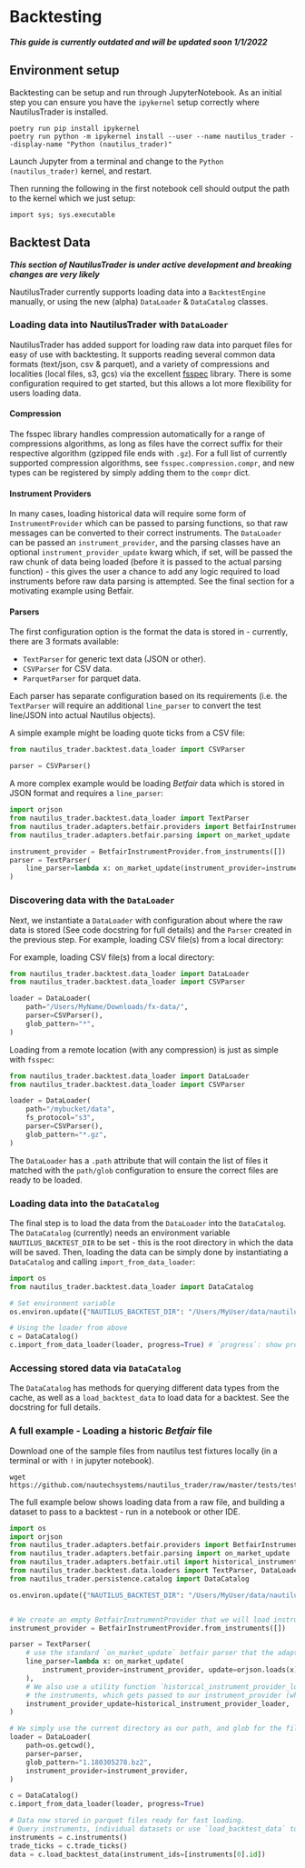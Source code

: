 # Backtesting

***This guide is currently outdated and will be updated soon 1/1/2022***

## Environment setup
Backtesting can be setup and run through JupyterNotebook. As an initial step you can ensure you have the `ipykernel` setup correctly where NautilusTrader is installed.

    poetry run pip install ipykernel
    poetry run python -m ipykernel install --user --name nautilus_trader --display-name "Python (nautilus_trader)"

Launch Jupyter from a terminal and change to the `Python (nautilus_trader)` kernel, and restart.

Then running the following in the first notebook cell should output the path to the kernel which we just setup:

    import sys; sys.executable

## Backtest Data
***This section of NautilusTrader is under active development and breaking changes are very likely***

NautilusTrader currently supports loading data into a `BacktestEngine` manually, or using the new (alpha) `DataLoader` & `DataCatalog` classes.

### Loading data into NautilusTrader with `DataLoader`
NautilusTrader has added support for loading raw data into parquet files for easy of use with backtesting. It supports reading several common data formats (text/json, csv & parquet), and a variety of compressions and localities (local files, s3, gcs) via the excellent [fsspec](https://filesystem-spec.readthedocs.io/en/latest/index.html) library. There is some configuration required to get started, but this allows a lot more flexibility for users loading data.

#### Compression
The fsspec library handles compression automatically for a range of compressions algorithms, as long as files have the correct suffix for their respective algorithm (gzipped file ends with `.gz`).
For a full list of currently supported compression algorithms, see `fsspec.compression.compr`, and new types can be registered by simply adding them to the `compr` dict.

#### Instrument Providers
In many cases, loading historical data will require some form of `InstrumentProvider` which can be passed to parsing functions, so that raw messages can be converted to their correct instruments.
The `DataLoader` can be passed an `instrument_provider`, and the parsing classes have an optional `instrument_provider_update` kwarg which, if set, will be passed the raw chunk of data being loaded (before it is passed to the actual parsing function) - this gives the user a chance to add any logic required to load instruments before raw data parsing is attempted. See the final section for a motivating example using Betfair.

#### Parsers
The first configuration option is the format the data is stored in - currently, there are 3 formats available:
- `TextParser` for generic text data (JSON or other).
- `CSVParser` for CSV data.
- `ParquetParser` for parquet data.

Each parser has separate configuration based on its requirements (i.e. the `TextParser` will require an additional `line_parser` to convert the test line/JSON into actual Nautilus objects).

A simple example might be loading quote ticks from a CSV file:

```python
from nautilus_trader.backtest.data_loader import CSVParser

parser = CSVParser()
```

A more complex example would be loading *Betfair* data which is stored in JSON format and requires a `line_parser`:

```python
import orjson
from nautilus_trader.backtest.data_loader import TextParser
from nautilus_trader.adapters.betfair.providers import BetfairInstrumentProvider
from nautilus_trader.adapters.betfair.parsing import on_market_update

instrument_provider = BetfairInstrumentProvider.from_instruments([])
parser = TextParser(
    line_parser=lambda x: on_market_update(instrument_provider=instrument_provider, update=orjson.loads(x)),
)
```

### Discovering data with the `DataLoader`
Next, we instantiate a `DataLoader` with configuration about where the raw data is stored (See code docstring for full details) and the `Parser` created in the previous step.
For example, loading CSV file(s) from a local directory:

For example, loading CSV file(s) from a local directory:

```python
from nautilus_trader.backtest.data_loader import DataLoader
from nautilus_trader.backtest.data_loader import CSVParser

loader = DataLoader(
    path="/Users/MyName/Downloads/fx-data/",
    parser=CSVParser(),
    glob_pattern="*",
)
```

Loading from a remote location (with any compression) is just as simple with `fsspec`:

```python
from nautilus_trader.backtest.data_loader import DataLoader
from nautilus_trader.backtest.data_loader import CSVParser

loader = DataLoader(
    path="/mybucket/data",
    fs_protocol="s3",
    parser=CSVParser(),
    glob_pattern="*.gz",
)
```

The `DataLoader` has a `.path` attribute that will contain the list of files it matched with the `path/glob` configuration to ensure the correct files are ready to be loaded.

### Loading data into the `DataCatalog`
The final step is to load the data from the `DataLoader` into the `DataCatalog`. The `DataCatalog` (currently) needs an environment variable `NAUTILUS_BACKTEST_DIR` to be set - this is the root directory in which the data will be saved.
Then, loading the data can be simply done by instantiating a `DataCatalog` and calling `import_from_data_loader`:

```python
import os
from nautilus_trader.backtest.data_loader import DataCatalog

# Set environment variable
os.environ.update({"NAUTILUS_BACKTEST_DIR": "/Users/MyUser/data/nautilus/"})

# Using the loader from above
c = DataCatalog()
c.import_from_data_loader(loader, progress=True) # `progress`: show progress bar for files
```

### Accessing stored data via `DataCatalog`
The `DataCatalog` has methods for querying different data types from the cache, as well as a `load_backtest_data` to load data for a backtest. See the docstring for full details.

### A full example - Loading a historic *Betfair* file
Download one of the sample files from nautilus test fixtures locally (in a terminal or with `!` in jupyter notebook).

    wget https://github.com/nautechsystems/nautilus_trader/raw/master/tests/test_kit/data/betfair/1.180305278.bz2

The full example below shows loading data from a raw file, and building a dataset to pass to a backtest - run in a notebook or other IDE.

```python
import os
import orjson
from nautilus_trader.adapters.betfair.providers import BetfairInstrumentProvider
from nautilus_trader.adapters.betfair.parsing import on_market_update
from nautilus_trader.adapters.betfair.util import historical_instrument_provider_loader
from nautilus_trader.backtest.data.loaders import TextParser, DataLoader
from nautilus_trader.persistence.catalog import DataCatalog

os.environ.update({"NAUTILUS_BACKTEST_DIR": "/Users/MyUser/data/nautilus/"})


# We create an empty BetfairInstrumentProvider that we will load instruments into as we read the files
instrument_provider = BetfairInstrumentProvider.from_instruments([])

parser = TextParser(
    # use the standard `on_market_update` betfair parser that the adapter uses
    line_parser=lambda x: on_market_update(
        instrument_provider=instrument_provider, update=orjson.loads(x)
    ),
    # We also use a utility function `historical_instrument_provider_loader` to read the market definition and parse
    # the instruments, which gets passed to our instrument_provider (which adds the instruments)    
    instrument_provider_update=historical_instrument_provider_loader,
)

# We simply use the current directory as our path, and glob for the file we just downloaded. 
loader = DataLoader(
    path=os.getcwd(),
    parser=parser,
    glob_pattern="1.180305278.bz2",
    instrument_provider=instrument_provider,
)

c = DataCatalog()
c.import_from_data_loader(loader, progress=True) 

# Data now stored in parquet files ready for fast loading.
# Query instruments, individual datasets or use `load_backtest_data` to load and format for backtest engine
instruments = c.instruments()
trade_ticks = c.trade_ticks()
data = c.load_backtest_data(instrument_ids=[instruments[0].id])
```
